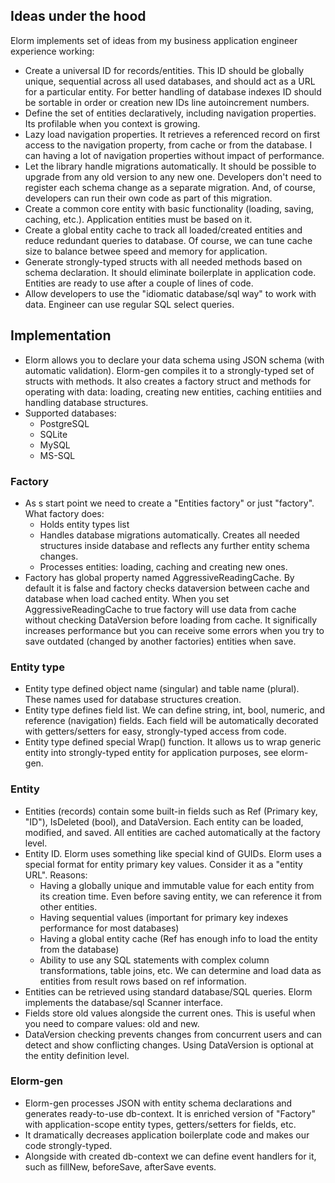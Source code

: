 ## Ideas under the hood

Elorm implements set of ideas from my business application engineer experience working:
- Create a universal ID for records/entities. This ID should be globally unique, sequential across all used databases, and should act as a URL for a particular entity. For better handling of database indexes ID should be sortable in order or creation new IDs line autoincrement numbers.
- Define the set of entities declaratively, including navigation properties. Its profilable when you context is growing.
- Lazy load navigation properties. It retrieves a referenced record on first access to the navigation property, from cache or from the database. I can having a lot of navigation properties without impact of performance. 
- Let the library handle migrations automatically. It should be possible to upgrade from any old version to any new one. Developers don't need to register each schema change as a separate migration. And, of course, developers can run their own code as part of this migration.
- Create a common core entity with basic functionality (loading, saving, caching, etc.). Application entities must be based on it.
- Create a global entity cache to track all loaded/created entities and reduce redundant queries to database. Of course, we can tune cache size to balance betwee speed and memory for application.
- Generate strongly-typed structs with all needed methods based on schema declaration. It should eliminate boilerplate in application code. Entities are ready to use after a couple of lines of code.
- Allow developers to use the "idiomatic database/sql way" to work with data. Engineer can use regular SQL select queries.

## Implementation

- Elorm allows you to declare your data schema using JSON schema (with automatic validation). Elorm-gen compiles it to a strongly-typed set of structs with methods. It also creates a factory struct and methods for operating with data: loading, creating new entities, caching entitiies and handling database structures. 
- Supported databases:
	- PostgreSQL
	- SQLite
	- MySQL
	- MS-SQL

### Factory

- As s start point we need to create a "Entities factory" or just "factory". What factory does:
	- Holds entity types list
	- Handles database migrations automatically. Creates all needed structures inside database and reflects any further entity schema changes.
	- Processes entities: loading, caching and creating new ones.
- Factory has global property named AggressiveReadingCache. By default it is false and factory checks dataversion between cache and database when load cached entity. When you set AggressiveReadingCache to true factory will use data from cache without checking DataVersion before loading from cache. It significally increases performance but you can receive some errors when you try to save outdated (changed by another factories) entities when save.

### Entity type

- Entity type defined object name (singular) and table name (plural). These names used for database structures creation.
- Entity type defines field list. We can define string, int, bool, numeric, and reference (navigation) fields. Each field will be automatically decorated with getters/setters for easy, strongly-typed access from code.
- Entity type defined special Wrap() function. It allows us to wrap generic entity into strongly-typed entity for application purposes, see elorm-gen.

### Entity

- Entities (records) contain some built-in fields such as Ref (Primary key, "ID"), IsDeleted (bool), and DataVersion. Each entity can be loaded, modified, and saved. All entities are cached automatically at the factory level.
- Entity ID. Elorm uses something like special kind of GUIDs. Elorm uses a special format for entity primary key values. Consider it as a "entity URL". Reasons:
	- Having a globally unique and immutable value for each entity from its creation time. Even before saving entity, we can reference it from other entities.
	- Having sequential values (important for primary key indexes performance for most databases)
	- Having a global entity cache (Ref has enough info to load the entity from the database)
	- Ability to use any SQL statements with complex column transformations, table joins, etc. We can determine and load data as entities from result rows based on ref information.
- Entities can be retrieved using standard database/SQL queries. Elorm implements the database/sql Scanner interface.
- Fields store old values alongside the current ones. This is useful when you need to compare values: old and new.
- DataVersion checking prevents changes from concurrent users and can detect and show conflicting changes. Using 
DataVersion is optional at the entity definition level. 

### Elorm-gen

- Elorm-gen processes JSON with entity schema declarations and generates ready-to-use db-context. It is enriched version of "Factory" with application-scope entity types, getters/setters for fields, etc.
- It dramatically decreases application boilerplate code and makes our code strongly-typed.
- Alongside with created db-context we can define event handlers for it, such as fillNew, beforeSave, afterSave events.
